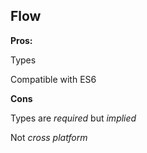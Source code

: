 ## Flow

**Pros:**

Types 

Compatible with ES6

**Cons**

Types are _required_ but _implied_

Not _cross platform_

